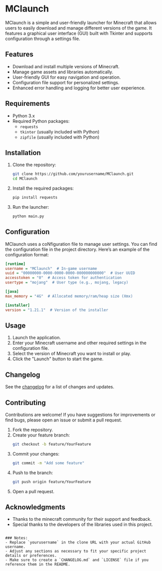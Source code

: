 # MClaunch

MClaunch is a simple and user-friendly launcher for Minecraft that allows users to easily download and manage different versions of the game. It features a graphical user interface (GUI) built with Tkinter and supports configuration through a settings file.

## Features

- Download and install multiple versions of Minecraft.
- Manage game assets and libraries automatically.
- User-friendly GUI for easy navigation and operation.
- Configuration file support for personalized settings.
- Enhanced error handling and logging for better user experience.

## Requirements

- Python 3.x
- Required Python packages:
  - `requests`
  - `tkinter` (usually included with Python)
  - `zipfile` (usually included with Python)

## Installation

1. Clone the repository:
   ```bash
   git clone https://github.com/yourusername/MClaunch.git
   cd MClaunch
   ```

2. Install the required packages:
   ```bash
   pip install requests
   ```

3. Run the launcher:
   ```bash
   python main.py
   ```

## Configuration

MClaunch uses a coNfiguration file to manage user settings. You can find the configuration file in the project directory. Here’s an example of the configuration format:

```ini
[runtime]
username = "MClaunch"  # In-game username
uuid = "00000000-0000-0000-0000-000000000000"  # User UUID
accesstoken = "0"  # Access token for authentication
usertype = "mojang"  # User type (e.g., mojang, legacy)

[java]
max_memory = "4G"  # Allocated memory/ram/heap size (Xmx)

[installer]
version = "1.21.1"  # Version of the installer
```

## Usage

1. Launch the application.
2. Enter your Minecraft username and other required settings in the configuration file.
3. Select the version of Minecraft you want to install or play.
4. Click the "Launch" button to start the game.

## Changelog

See the [changelog](https://sntry.cc/MinecraftCLf) for a list of changes and updates.

## Contributing

Contributions are welcome! If you have suggestions for improvements or find bugs, please open an issue or submit a pull request.

1. Fork the repository.
2. Create your feature branch:
   ```bash
   git checkout -b feature/YourFeature
   ```
3. Commit your changes:
   ```bash
   git commit -m "Add some feature"
   ```
4. Push to the branch:
   ```bash
   git push origin feature/YourFeature
   ```
5. Open a pull request.

## Acknowledgments

- Thanks to the minecraft community for their support and feedback.
- Special thanks to the developers of the libraries used in this project.
```

### Notes:
- Replace `yourusername` in the clone URL with your actual GitHub username.
- Adjust any sections as necessary to fit your specific project details or preferences.
- Make sure to create a `CHANGELOG.md` and `LICENSE` file if you reference them in the README.

